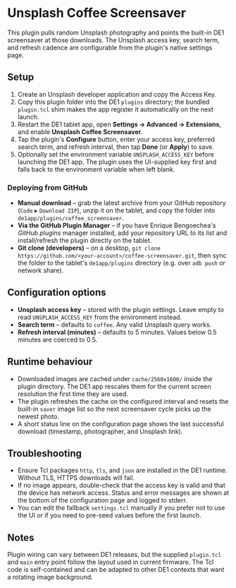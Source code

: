 # Unsplash Coffee Screensaver

This plugin pulls random Unsplash photography and points the built-in DE1 screensaver at those downloads. The Unsplash access key, search term, and refresh cadence are configurable from the plugin's native settings page.

## Setup

1. Create an Unsplash developer application and copy the Access Key.
2. Copy this plugin folder into the DE1 `plugins` directory; the bundled `plugin.tcl` shim makes the app register it automatically on the next launch.
3. Restart the DE1 tablet app, open **Settings → Advanced → Extensions**, and enable **Unsplash Coffee Screensaver**.
4. Tap the plugin's **Configure** button, enter your access key, preferred search term, and refresh interval, then tap **Done** (or **Apply**) to save.
5. Optionally set the environment variable `UNSPLASH_ACCESS_KEY` before launching the DE1 app. The plugin uses the UI-supplied key first and falls back to the environment variable when left blank.

### Deploying from GitHub

- **Manual download** – grab the latest archive from your GitHub repository (`Code` ▸ `Download ZIP`), unzip it on the tablet, and copy the folder into `de1app/plugins/coffee_screensaver`.
- **Via the GitHub Plugin Manager** – if you have Enrique Bengoechea's _GitHub plugins_ manager installed, add your repository URL to its list and install/refresh the plugin directly on the tablet.
- **Git clone (developers)** – on a desktop, `git clone https://github.com/<your-account>/coffee-screensaver.git`, then sync the folder to the tablet's `de1app/plugins` directory (e.g. over `adb push` or network share).

## Configuration options

- **Unsplash access key** – stored with the plugin settings. Leave empty to read `UNSPLASH_ACCESS_KEY` from the environment instead.
- **Search term** – defaults to `coffee`. Any valid Unsplash query works.
- **Refresh interval (minutes)** – defaults to 5 minutes. Values below 0.5 minutes are coerced to 0.5.

## Runtime behaviour

- Downloaded images are cached under `cache/2560x1600/` inside the plugin directory. The DE1 app rescales them for the current screen resolution the first time they are used.
- The plugin refreshes the cache on the configured interval and resets the built-in `saver` image list so the next screensaver cycle picks up the newest photo.
- A short status line on the configuration page shows the last successful download (timestamp, photographer, and Unsplash link).

## Troubleshooting

- Ensure Tcl packages `http`, `tls`, and `json` are installed in the DE1 runtime. Without TLS, HTTPS downloads will fail.
- If no image appears, double-check that the access key is valid and that the device has network access. Status and error messages are shown at the bottom of the configuration page and logged to stderr.
- You can edit the fallback `settings.tcl` manually if you prefer not to use the UI or if you need to pre-seed values before the first launch.

## Notes

Plugin wiring can vary between DE1 releases, but the supplied `plugin.tcl` and `main` entry point follow the layout used in current firmware. The Tcl code is self-contained and can be adapted to other DE1 contexts that want a rotating image background.
